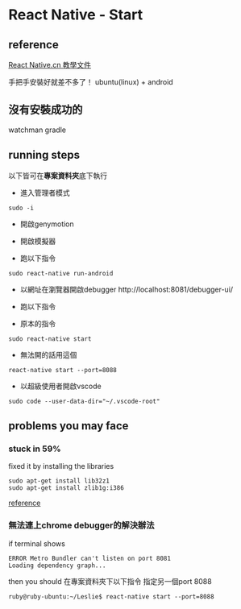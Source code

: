 # React Native - Start

## reference 
[React Native.cn 教學文件](https://reactnative.cn/docs/0.51/getting-started.html)

手把手安裝好就差不多了！
ubuntu(linux) + android

## 沒有安裝成功的
watchman
gradle

## running steps

以下皆可在**專案資料夾**底下執行

- 進入管理者模式
```
sudo -i
```

- 開啟genymotion
- 開啟模擬器

- 跑以下指令
```
sudo react-native run-android
```

- 以網址在瀏覽器開啟debugger
http://localhost:8081/debugger-ui/

- 跑以下指令
- 原本的指令
```
sudo react-native start
```

- 無法開的話用這個
```
react-native start --port=8088
```

- 以超級使用者開啟vscode
```
sudo code --user-data-dir="~/.vscode-root"
```

## problems you may face

### stuck in 59%
fixed it by installing the libraries

```
sudo apt-get install lib32z1
sudo apt-get install zlib1g:i386
```

[reference](https://github.com/facebook/react-native/issues/17753)

### 無法連上chrome debugger的解決辦法

if terminal shows
```
ERROR Metro Bundler can't listen on port 8081
Loading dependency graph...
```

then you should
在專案資料夾下以下指令
指定另一個port 8088
```
ruby@ruby-ubuntu:~/Leslie$ react-native start --port=8088
```

